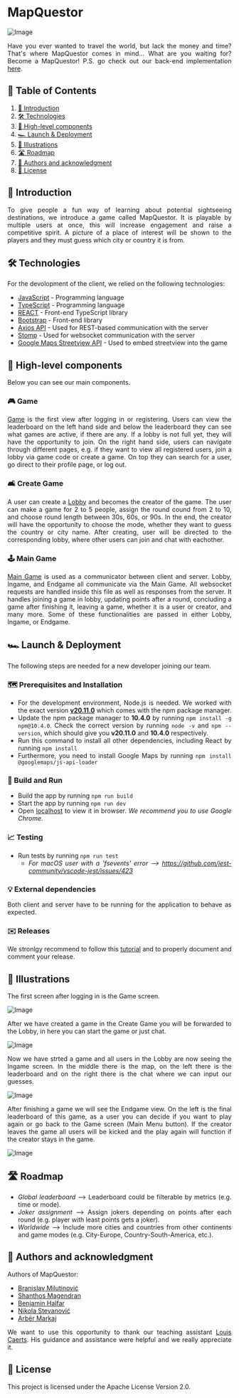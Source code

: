 # MapQuestor
<div style="text-align: justify">

![Image](src/assets/LOGO1.png)

Have you ever wanted to travel the world, but lack the money and time? That's where MapQuestor comes in mind... What are you waiting for? Become a MapQuestor!
P.S. go check out our back-end implementation [here](https://github.com/sopra-fs24-group-40/mapquestor-server).

## 📜 Table of Contents

1. [👋 Introduction](#introduction)
2. [🛠️ Technologies](#technologies)
3. [🧭 High-level components](#highlevelcomponents)
4. [🏎️ Launch & Deployment](#launchanddeployment)
5. [🩻 Illustrations](#illustrations)
6. [🛣️ Roadmap](#roadmap)
7. [👔 Authors and acknowledgment](#authorsandacknowledgment)
8. [📝 License](#license)

<a id="introduction"></a>
## 👋 Introduction

To give people a fun way of learning about potential sightseeing destinations, we introduce a game called MapQuestor. It is playable by multiple users at once, this will increase engagement and raise a competitive spirit. A picture of a place of interest will be shown to the players and they must guess which city or country it is from.

<a id="technologies"></a>
## 🛠️ Technologies

For the devolopment of the client, we relied on the following technologies:

* [JavaScript]() - Programming language
* [TypeScript]() - Programming language
* [REACT](https://reactjs.org/) - Front-end TypeScript library
* [Bootstrap](https://getbootstrap.com/) - Front-end library
* [Axios API](https://axios-http.com/docs/api_intro) - Used for REST-based communication with the server
* [Stomp](https://stomp-js.github.io/stomp-websocket/) - Used for websocket communication with the server
* [Google Maps Streetview API](https://developers.google.com/maps/documentation/javascript/streetview?hl=de) - Used to embed streetview into the game

<a id="highlevelcomponents"></a>
## 🧭 High-level components

Below you can see our main components.

### 🎮 Game

[Game](https://github.com/sopra-fs24-group-40/mapquestor-client/blob/main/src/components/views/game/Game.tsx) is the first view after logging in or registering. Users can view the leaderboard on the left hand side and below the leaderboard they can see what games are active, if there are any. If a lobby is not full yet, they will have the opportunity to join. On the right hand side, users can navigate through different pages, e.g. if they want to view all registered users, join a lobby via game code or create a game. On top they can search for a user, go direct to their profile page, or log out.

### 🛋️ Create Game

A user can create a [Lobby](https://github.com/sopra-fs24-group-40/mapquestor-client/blob/main/src/components/views/game/CreateGame.jsx) and becomes the creator of the game. The user can make a game for 2 to 5 people, assign the round cound from 2 to 10, and choose round length between 30s, 60s, or 90s. In the end, the creator will have the opportunity to choose the mode, whether they want to guess the country or city name. After creating, user will be directed to the corresponding lobby, where other users can join and chat with eachother.

### 🕹️ Main Game

[Main Game](https://github.com/sopra-fs24-group-40/mapquestor-client/blob/main/src/components/views/game/gameparts/MainGame.jsx) is used as a communicator between client and server. Lobby, Ingame, and Endgame all communicate via the Main Game. All websocket requests are handled inside this file as well as responses from the server. It handles joining a game in lobby, updating points after a round, concluding a game after finishing it, leaving a game, whether it is a user or creator, and many more. Some of these functionalities are passed in either Lobby, Ingame, or Endgame.

<a id="launchanddeployment"></a>
## 🏎️ Launch & Deployment

The following steps are needed for a new developer joining our team.

### 🗺️ Prerequisites and Installation

- For the development environment, Node.js is needed. We worked with the exact version [**v20.11.0**](https://nodejs.org/download/release/v20.11.0/) which comes with the npm package manager.
- Update the npm package manager to **10.4.0** by running ```npm install -g npm@10.4.0```. Check the correct version by running ```node -v``` and ```npm --version```, which should give you **v20.11.0** and **10.4.0** respectively.
- Run this command to install all other dependencies, including React by running ```npm install```
- Furthermore, you need to install Google Maps by running ```npm install @googlemaps/js-api-loader```

### 🔨 Build and Run

- Build the app by running ```npm run build```
- Start the app by running ```npm run dev```
- Open [localhost](http://localhost:3000) to view it in browser. _We recommend you to use Google Chrome._

### 📈 Testing

- Run tests by running ```npm run test```
    - _For macOS user with a 'fsevents' error --> https://github.com/jest-community/vscode-jest/issues/423_

### 💡 External dependencies

Both client and server have to be running for the application to behave as expected.

### ✉️ Releases

We stronlgy recommend to follow this [tutorial](https://docs.github.com/en/repositories/releasing-projects-on-github/managing-releases-in-a-repository) and to properly document and comment your release.

<a id="illustrations"></a>
## 🩻 Illustrations

The first screen after logging in is the Game screen.

![Image](src/assets/GAME.png)

After we have created a game in the Create Game you will be forwarded to the Lobby, in here you can start the game or just chat.

![Image](src/assets/LOBBY.png)

Now we have strted a game and all users in the Lobby are now seeing the Ingame screen. In the middle there is the map, on the left there is the leaderboard and on the right there is the chat where we can input our guesses.

![Image](src/assets/INGAME.png)

After finishing a game we will see the Endgame view. On the left is the final leaderboard of this game, as a user you can decide if you want to play again or go back to the Game screen (Main Menu button). If the creator leaves the game all users will be kicked and the play again will function if the creator stays in the game.

![Image](src/assets/EDNGAME.png)


<a id="roadmap"></a>
## 🛣️ Roadmap

- _Global leaderboard_ --> Leaderboard could be filterable by metrics (e.g. time or mode).
- _Joker assignment_ --> Assign jokers depending on points after each round (e.g. player with least points gets a joker).
- _Worldwide_ --> Include more cities and countries from other continents and game modes (e.g. City-Europe, Country-South-America, etc.).

<a id="authorsandacknowledgment"></a>
## 👔 Authors and acknowledgment

Authors of MapQuestor:

- [Branislav Milutinović](https://github.com/B-M)
- [Shanthos Magendran](https://github.com/LaughingF0x)
- [Benjamin Halfar](https://github.com/bhalf)
- [Nikola Stevanović](https://github.com/nik-stev)
- [Arbër Markaj](https://github.com/domeniku7)

We want to use this opportunity to thank our teaching assistant [Louis Caerts](https://github.com/LouisCaerts). His guidance and assistance were helpful and we really appreciate it.

<a id="license"></a>
## 📝 License

This project is licensed under the Apache License Version 2.0.

</div>